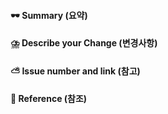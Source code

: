 #### 🕶️ Summary (요약)

<!-- 변경 사항의 전체적인 요약을 작성해주세요. -->

#### ⛈️ Describe your Change (변경사항)

<!-- 어떤 변경이 이루어졌는지 자세히 설명해주세요. -->

#### ⛅️ Issue number and link (참고)

<!-- 관련된 이슈 번호와 링크를 첨부해주세요. -->
<!-- 예시: Closes #123, Related to #456 -->

#### 🥂 Reference (참조)

<!-- 변경 사항과 관련된 참고 자료(문서, 링크 등)가 있다면 추가해주세요. -->
